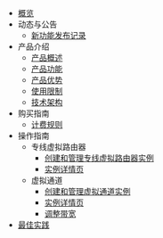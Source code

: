 
- [概览](/plvr/README.md)
- 动态与公告
  - [新功能发布记录](/plvr/newfunctions/newfunctions.md)
- 产品介绍
  * [产品概述](/plvr/intro/description.md)
  * [产品功能](/plvr/intro/function.md)
  * [产品优势](plvr/intro/advantages.md)
  * [使用限制](/plvr/intro/limit.md)
  * [技术架构](/plvr/intro/architecture.md)
- 购买指南
  - [计费规则](/plvr/buy/charge.md)
- 操作指南
  * 专线虚拟路由器
    * [创建和管理专线虚拟路由器实例](/plvr/guide/virtualrouter.md)
    * [实例详情页](/plvr/guide/virtualrouter_luyoutab.md)
  * 虚拟通道
    * [创建和管理虚拟通道实例](/plvr/guide/virtualchannel.md)
    * [实例详情页](/plvr/guide/virtualchannel_detail.md)
    * [调整带宽](plvr/guide/virtualchannel_change.md)
- [最佳实践](/plvr/bestpractice/bestpractice.md)

